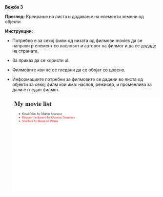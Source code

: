**Вежба 3**

**Преглед:** Креирање на листа и додавање на елементи земени од објекти

**Инструкции:**
- Потребно е за секој филм од низата од филмови movies да се направи p елемент со насловот и авторот на филмот и да се додаде на страната.
- За приказ да се користи ul.
- Филмовите кои не се гледани да се обојат со црвено.
- Информациите потребни за филмовите се дадени во листа од објекти за секој филм кои има: наслов, режисер, и променлива за дали е гледан филмот.

  ![](3-1.png)
